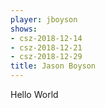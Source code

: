 ```yaml
---
player: jboyson
shows:
- csz-2018-12-14
- csz-2018-12-21
- csz-2018-12-29
title: Jason Boyson
---
```


Hello World
